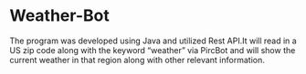 # Weather-Bot

The program was developed using Java and utilized Rest API.It will read in a US zip code along with the keyword “weather” via PircBot and will show the current weather in that region along with other relevant information.
